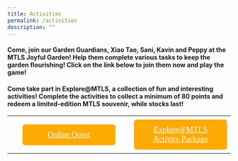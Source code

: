 ```yaml
---
title: Activities
permalink: /activities
description: ""
---
```

<head>
<style>
	.video-container {
  position: relative;
  width: 100%;
  overflow: hidden;
  padding-top: 56.25%; /* 16:9 Aspect Ratio */
}
.responsive-iframe {
  position: absolute;
  top: 0;
  left: 0;
  bottom: 0;
  right: 0;
  width: 100%;
  height: 100%;
  border: none;
}
.btntop {
    position: fixed;
    float: right;
    bottom: 20px;
    right: 80px;
    z-index: 99;
    boder: none;
    background-color: #3bb9ff;
    cursor: pointer;
    padding: 15px;
    boder-radius: 4px;
    color: #fff;
    font-weight: 600;
}
		.btn1,.btn2{
	    font-size: 18px;
    font-family: KaiTi;
    background-color: #fa0;
    padding: 13px 13px;
    border-radius: 6px;
    text-align: center;
    display: block;
    margin-left: 26px;
	}
	@media only screen and (max-width: 600px){ 
	.btn2{
   margin-left: -6px;
	  padding: 1px 8px;
	}
	}
	@media only screen and (max-width: 600px){ 
		.btn1{
   margin-left: -6px;
	  padding: 15%;
	}
	}
 .btn1:hover {
background-color: lightgrey;!important;
}
 .btn2:hover {
background-color: lightgrey;!important;
}
.content a {
margin-bottom:0rem;
text-decoration:none;
}
</style>
</head>
<body>
	<h4> Come, join our Garden Guardians, Xiao Tao, Sani, Kavin and Peppy at the MTLS Joyful Garden! Help them complete various tasks to keep the garden flourishing! Click on the link below to join them now and play the game!</h4>
	<table>
  <tr>
    <td style="border: none;
  text-align: left;padding: 8px;width: 43%;"> <a href="/online-quest" class="btn1" style="color:#fff;">Online Quest</a> </td>
		<h4>Come take part in Explore@MTLS, a collection of fun and interesting activities! 
Complete the activities to collect a minimum of 80 points and redeem a limited-edition MTLS souvenir, while stocks last!
			</h4>
    <td style="border: none;
  text-align: left;padding: 8px;width: 43%;">
			<a href="" target="_blank" class="btn2" style="color:#fff;">Explore@MTLS Activity Package </a>
		</td>
</tr>
</table>